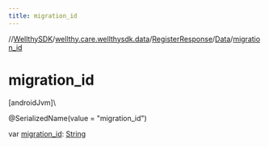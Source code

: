 ```yaml
---
title: migration_id
---
```

//[WellthySDK](../../../../index.html)/[wellthy.care.wellthysdk.data](../../index.html)/[RegisterResponse](../index.html)/[Data](index.html)/[migration_id](migration_id.html)



# migration_id



[androidJvm]\




@SerializedName(value = "migration_id")



var [migration_id](migration_id.html): [String](https://kotlinlang.org/api/latest/jvm/stdlib/kotlin/-string/index.html)




